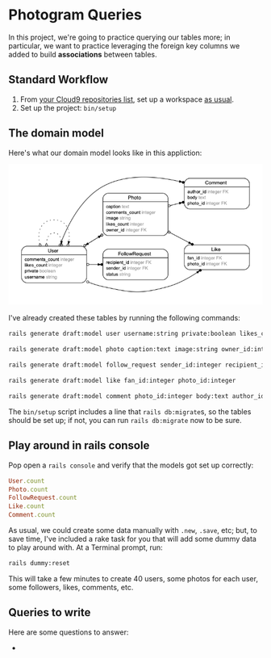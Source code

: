 # Photogram Queries

In this project, we're going to practice querying our tables more; in particular, we want to practice leveraging the foreign key columns we added to build **associations** between tables.

## Standard Workflow

 1. From [your Cloud9 repositories list](https://c9.io/account/repos), set up a workspace [as usual](https://guides.firstdraft.com/starting-on-a-project-in-cloud9).
 1. Set up the project: `bin/setup`

## The domain model

Here's what our domain model looks like in this appliction:

![Domain Model](erd.png?raw=true "Domain Model")

I've already created these tables by running the following commands:


```bash
rails generate draft:model user username:string private:boolean likes_count:integer comments_count:integer
```

```bash
rails generate draft:model photo caption:text image:string owner_id:integer likes_count:integer comments_count:integer
```

```bash
rails generate draft:model follow_request sender_id:integer recipient_id:integer status:string
```

```bash
rails generate draft:model like fan_id:integer photo_id:integer
```

```bash
rails generate draft:model comment photo_id:integer body:text author_id:integer
```

The `bin/setup` script includes a line that `rails db:migrate`s, so the tables should be set up; if not, you can run `rails db:migrate` now to be sure.

## Play around in rails console

Pop open a `rails console` and verify that the models got set up correctly:

```ruby
User.count
Photo.count
FollowRequest.count
Like.count
Comment.count
```

As usual, we could create some data manually with `.new`, `.save`, etc; but, to save time, I've included a rake task for you that will add some dummy data to play around with. At a Terminal prompt, run:

```bash
rails dummy:reset
```

This will take a few minutes to create 40 users, some photos for each user, some followers, likes, comments, etc.

## Queries to write

Here are some questions to answer:

 - 
